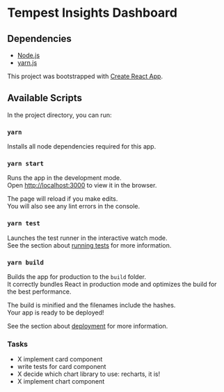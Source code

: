 # Tempest Insights Dashboard

## Dependencies
- [Node.js](https://nodejs.org/en/)
- [yarn.js](https://yarnpkg.com/getting-started/install)

This project was bootstrapped with [Create React App](https://github.com/facebook/create-react-app).

## Available Scripts

In the project directory, you can run:
### `yarn` 

Installs all node dependencies required for this app.

### `yarn start`

Runs the app in the development mode.\
Open [http://localhost:3000](http://localhost:3000) to view it in the browser.

The page will reload if you make edits.\
You will also see any lint errors in the console.

### `yarn test`

Launches the test runner in the interactive watch mode.\
See the section about [running tests](https://facebook.github.io/create-react-app/docs/running-tests) for more information.

### `yarn build`

Builds the app for production to the `build` folder.\
It correctly bundles React in production mode and optimizes the build for the best performance.

The build is minified and the filenames include the hashes.\
Your app is ready to be deployed!

See the section about [deployment](https://facebook.github.io/create-react-app/docs/deployment) for more information.



### Tasks
- X implement card component
- write tests for card component
- X decide which chart library to use: recharts, it is!
- X implement chart component